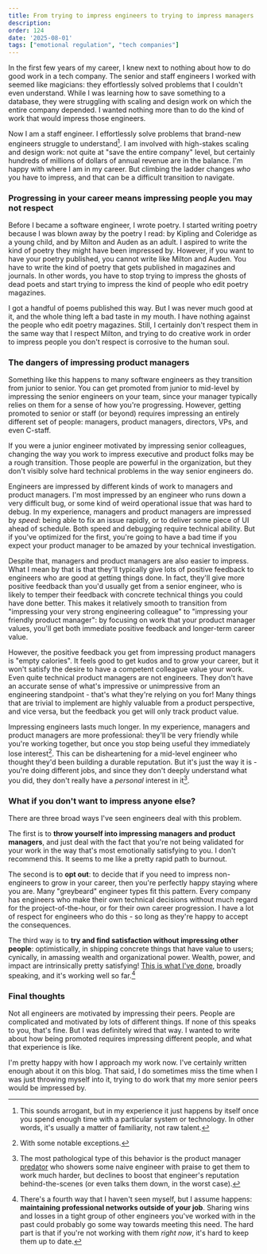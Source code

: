 ```yaml
---
title: From trying to impress engineers to trying to impress managers
description: 
order: 124
date: '2025-08-01'
tags: ["emotional regulation", "tech companies"]
---
```


In the first few years of my career, I knew next to nothing about how to do good work in a tech company. The senior and staff engineers I worked with seemed like magicians: they effortlessly solved problems that I couldn't even understand. While I was learning how to save something to a database, they were struggling with scaling and design work on which the entire company depended. I wanted nothing more than to do the kind of work that would impress those engineers.

Now I am a staff engineer. I effortlessly solve problems that brand-new engineers struggle to understand[^1]. I am involved with high-stakes scaling and design work: not quite at "save the entire company" level, but certainly hundreds of millions of dollars of annual revenue are in the balance. I'm happy with where I am in my career. But climbing the ladder changes _who_ you have to impress, and that can be a difficult transition to navigate.

### Progressing in your career means impressing people you may not respect

Before I became a software engineer, I wrote poetry. I started writing poetry because I was blown away by the poetry I read: by Kipling and Coleridge as a young child, and by Milton and Auden as an adult. I aspired to write the kind of poetry they might have been impressed by. However, if you want to have your poetry published, you cannot write like Milton and Auden. You have to write the kind of poetry that gets published in magazines and journals. In other words, you have to stop trying to impress the ghosts of dead poets and start trying to impress the kind of people who edit poetry magazines.

I got a handful of poems published this way. But I was never much good at it, and the whole thing left a bad taste in my mouth. I have nothing against the people who edit poetry magazines. Still, I certainly don't respect them in the same way that I respect Milton, and trying to do creative work in order to impress people you don't respect is corrosive to the human soul.

### The dangers of impressing product managers

Something like this happens to many software engineers as they transition from junior to senior. You can get promoted from junior to mid-level by impressing the senior engineers on your team, since your manager typically relies on them for a sense of how you're progressing. However, getting promoted to senior or staff (or beyond) requires impressing an entirely different set of people: managers, product managers, directors, VPs, and even C-staff.

If you were a junior engineer motivated by impressing senior colleagues, changing the way you work to impress executive and product folks may be a rough transition. Those people are powerful in the organization, but they don't visibly solve hard technical problems in the way senior engineers do.

Engineers are impressed by different kinds of work to managers and product managers. I'm most impressed by an engineer who runs down a very difficult bug, or some kind of weird operational issue that was hard to debug. In my experience, managers and product managers are impressed by _speed_: being able to fix an issue rapidly, or to deliver some piece of UI ahead of schedule. Both speed and debugging require technical ability. But if you've optimized for the first, you're going to have a bad time if you expect your product manager to be amazed by your technical investigation.

Despite that, managers and product managers are also easier to impress. What I mean by that is that they'll typically give lots of positive feedback to engineers who are good at getting things done. In fact, they'll give more positive feedback than you'd usually get from a senior engineer, who is likely to temper their feedback with concrete technical things you could have done better. This makes it relatively smooth to transition from "impressing your very strong engineering colleague" to "impressing your friendly product manager": by focusing on work that your product manager values, you'll get both immediate positive feedback and longer-term career value.

However, the positive feedback you get from impressing product managers is "empty calories". It feels good to get kudos and to grow your career, but it won't satisfy the desire to have a competent colleague value your work. Even quite technical product managers are not engineers. They don't have an accurate sense of what's impressive or unimpressive from an engineering standpoint - that's what they're relying on you for! Many things that are trivial to implement are highly valuable from a product perspective, and vice versa, but the feedback you get will only track product value.

Impressing engineers lasts much longer. In my experience, managers and product managers are more professional: they'll be very friendly while you're working together, but once you stop being useful they immediately lose interest[^2]. This can be disheartening for a mid-level engineer who thought they'd been building a durable reputation. But it's just the way it is - you're doing different jobs, and since they don't deeply understand what you did, they don't really have a _personal_ interest in it[^3].

### What if you don't want to impress anyone else?

There are three broad ways I've seen engineers deal with this problem.

The first is to **throw yourself into impressing managers and product managers**, and just deal with the fact that you're not being validated for your work in the way that's most emotionally satisfying to you. I don't recommend this. It seems to me like a pretty rapid path to burnout.

The second is to **opt out**: to decide that if you need to impress non-engineers to grow in your career, then you're perfectly happy staying where you are. Many "greybeard" engineer types fit this pattern. Every company has engineers who make their own technical decisions without much regard for the project-of-the-hour, or for their own career progression. I have a lot of respect for engineers who do this - so long as they're happy to accept the consequences.

The third way is to **try and find satisfaction without impressing other people**: optimistically, in shipping concrete things that have value to users; cynically, in amassing wealth and organizational power. Wealth, power, and impact are intrinsically pretty satisfying! [This is what I've done](/shareholder-value), broadly speaking, and it's working well so far.[^4]

### Final thoughts

Not all engineers are motivated by impressing their peers. People are complicated and motivated by lots of different things. If none of this speaks to you, that's fine. But I was definitely wired that way. I wanted to write about how being promoted requires impressing different people, and what that experience is like.

I'm pretty happy with how I approach my work now. I've certainly written enough about it on this blog. That said, I do sometimes miss the time when I was just throwing myself into it, trying to do work that my more senior peers would be impressed by.

[^1]: This sounds arrogant, but in my experience it just happens by itself once you spend enough time with a particular system or technology. In other words, it's usually a matter of familiarity, not raw talent.

[^2]: With some notable exceptions.

[^3]: The most pathological type of this behavior is the product manager [predator](/predators) who showers some naive engineer with praise to get them to work much harder, but declines to boost that engineer's reputation behind-the-scenes (or even talks them down, in the worst case).

[^4]: There's a fourth way that I haven't seen myself, but I assume happens: **maintaining professional networks outside of your job**. Sharing wins and losses in a tight group of other engineers you've worked with in the past could probably go some way towards meeting this need. The hard part is that if you're not working with them _right now_, it's hard to keep them up to date.